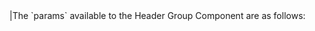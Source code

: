 <framework-specific-section frameworks="vue">
|The `params` available to the Header Group Component are as follows:
</framework-specific-section>